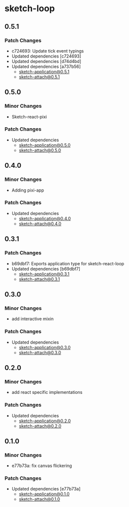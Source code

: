 # sketch-loop

## 0.5.1

### Patch Changes

- c724693: Update tick event typings
- Updated dependencies [c724693]
- Updated dependencies [d74d4bd]
- Updated dependencies [a737b56]
  - sketch-application@0.5.1
  - sketch-attach@0.5.1

## 0.5.0

### Minor Changes

- Sketch-react-pixi

### Patch Changes

- Updated dependencies
  - sketch-application@0.5.0
  - sketch-attach@0.5.0

## 0.4.0

### Minor Changes

- Adding pixi-app

### Patch Changes

- Updated dependencies
  - sketch-application@0.4.0
  - sketch-attach@0.4.0

## 0.3.1

### Patch Changes

- b69dbf7: Exports application type for sketch-react-loop
- Updated dependencies [b69dbf7]
  - sketch-application@0.3.1
  - sketch-attach@0.3.1

## 0.3.0

### Minor Changes

- add interactive mixin

### Patch Changes

- Updated dependencies
  - sketch-application@0.3.0
  - sketch-attach@0.3.0

## 0.2.0

### Minor Changes

- add react specific implementations

### Patch Changes

- Updated dependencies
  - sketch-application@0.2.0
  - sketch-attach@0.2.0

## 0.1.0

### Minor Changes

- e77b73a: fix canvas flickering

### Patch Changes

- Updated dependencies [e77b73a]
  - sketch-application@0.1.0
  - sketch-attach@0.1.0
